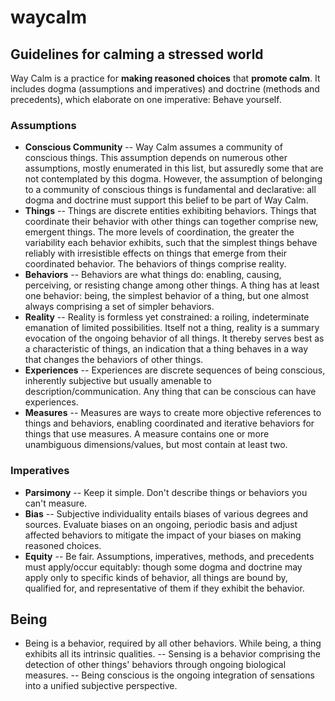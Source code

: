 # waycalm
## Guidelines for calming a stressed world
Way Calm is a practice for __making reasoned choices__ that __promote calm__. It includes dogma (assumptions and imperatives) and doctrine (methods and precedents), which elaborate on one imperative: Behave yourself.

### Assumptions
- __Conscious Community__
-- Way Calm assumes a community of conscious things. This assumption depends on numerous other assumptions, mostly enumerated in this list, but assuredly some that are not contemplated by this dogma. However, the assumption of belonging to a community of conscious things is fundamental and declarative: all dogma and doctrine must support this belief to be part of Way Calm.
- __Things__
-- Things are discrete entities exhibiting behaviors. Things that coordinate their behavior with other things can together comprise new, emergent things. The more levels of coordination, the greater the variability each behavior exhibits, such that the simplest things behave reliably with irresistible effects on things that emerge from their coordinated behavior. The behaviors of things comprise reality.
- __Behaviors__
-- Behaviors are what things do: enabling, causing, perceiving, or resisting change among other things. A thing has at least one behavior: being, the simplest behavior of a thing, but one almost always comprising a set of simpler behaviors.
- __Reality__
-- Reality is formless yet constrained: a roiling, indeterminate emanation of limited possibilities. Itself not a thing, reality is a summary evocation of the ongoing behavior of all things. It thereby serves best as a characteristic of things, an indication that a thing behaves in a way that changes the behaviors of other things.
- __Experiences__
-- Experiences are discrete sequences of being conscious, inherently subjective but usually amenable to description/communication. Any thing that can be conscious can have experiences.    
- __Measures__
-- Measures are ways to create more objective references to things and behaviors, enabling coordinated and iterative behaviors for things that use measures. A measure contains one or more unambiguous dimensions/values, but most contain at least two.

### Imperatives
- __Parsimony__
-- Keep it simple. Don't describe things or behaviors you can't measure.
- __Bias__
-- Subjective individuality entails biases of various degrees and sources. Evaluate biases on an ongoing, periodic basis and adjust affected behaviors to mitigate the impact of your biases on making reasoned choices.
- __Equity__
-- Be fair. Assumptions, imperatives, methods, and precedents must apply/occur equitably: though some dogma and doctrine may apply only to specific kinds of behavior, all things are bound by, qualified for, and representative of them if they exhibit the behavior.




## Being  
- Being is a behavior, required by all other behaviors. While being, a thing exhibits all its intrinsic qualities.
-- Sensing is a behavior comprising the detection of other things' behaviors through ongoing biological measures.
-- Being conscious is the ongoing integration of sensations into a unified subjective perspective.  
